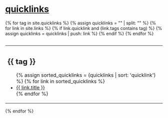 # [quicklinks](#quicklinks)

{% for tag in site.quicklinks %}
  {% assign quicklinks = "" | split: "" %}
  {% for link in site.links %}
    {% if link.quicklink and (link.tags contains tag) %}
      {% assign quicklinks = quicklinks | push: link %}
    {% endif %}
  {% endfor %}
  <table style="display:block; float:left; border=0"><tr><td>
  <h2>{{ tag }}</h2>
  <ul>
  {% assign sorted_quicklinks = (quicklinks | sort: 'quicklink') %}
  {% for link in sorted_quicklinks %}
    <li>
      <a href="{{ link.weburl }}">{{ link.title }}</a>
    </li>   
  {% endfor %}
  </ul>
  </td></tr></table>
{% endfor %}

<p style="clear: left;"></p>
